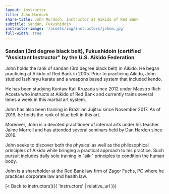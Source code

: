 ```yaml
---
layout: instructor
title: John Murdoch
share-title: John Murdoch, Instructor at Aikido of Red Bank
subtitle: Sandan, Fukushidoin
instructor-image: '/assets/img/instructors/johnm.jpg'
full-width: true
---
```


### Sandan (3rd degree black belt), Fukushidoin (certified "Assistant Instructor" by the U.S. Aikido Federation

John holds the rank of sandan (3rd degree black belt) in Aikido. He began practicing at Aikido of Red Bank in 2005. Prior to practicing Aikido, John studied Isshinryu karate and a weapons based system that included kendo.

He has been studying Kuntaw Kali Kruzada since 2012 under Maestro Rich Acosta who instructs at Aikido of Red Bank and currently trains several times a week in this martial art system.

John has also been training in Brazilian Jujitsu since November 2017. As of 2019, he holds the rank of blue belt in this art.

Moreover, John is a devoted practitioner of internal arts under his teacher Jaime Morrell and has attended several seminars held by Dan Harden since 2016.

John seeks to discover both the physical as well as the philosophical principles of Aikido while bringing a practical approach to his practice. Such pursuit includes daily solo training in “aiki” principles to condition the human body.

John is a shareholder at the Red Bank law firm of Zager Fuchs, PC where he practices corporate law and health law.

[< Back to instructors]({{ 'instructors' | relative_url }})
